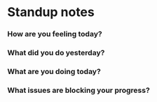 # Standup notes

### How are you feeling today?

### What did you do yesterday?

### What are you doing today?

### What issues are blocking your progress?
